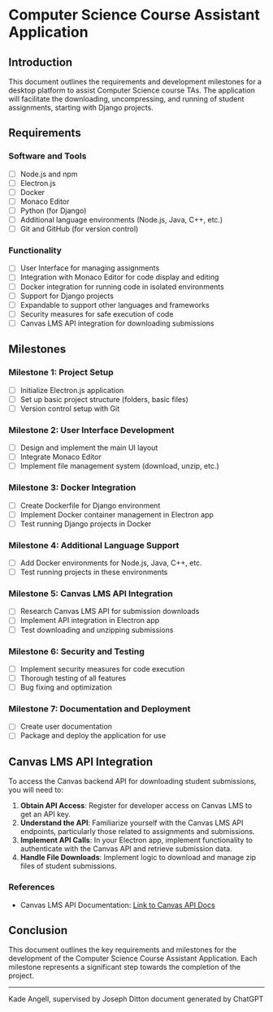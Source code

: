 
# Computer Science Course Assistant Application

## Introduction
This document outlines the requirements and development milestones for a desktop platform to assist Computer Science course TAs. The application will facilitate the downloading, uncompressing, and running of student assignments, starting with Django projects.

## Requirements

### Software and Tools
- [ ] Node.js and npm
- [ ] Electron.js
- [ ] Docker
- [ ] Monaco Editor
- [ ] Python (for Django)
- [ ] Additional language environments (Node.js, Java, C++, etc.)
- [ ] Git and GitHub (for version control)

### Functionality
- [ ] User Interface for managing assignments
- [ ] Integration with Monaco Editor for code display and editing
- [ ] Docker integration for running code in isolated environments
- [ ] Support for Django projects
- [ ] Expandable to support other languages and frameworks
- [ ] Security measures for safe execution of code
- [ ] Canvas LMS API integration for downloading submissions

## Milestones

### Milestone 1: Project Setup
- [ ] Initialize Electron.js application
- [ ] Set up basic project structure (folders, basic files)
- [ ] Version control setup with Git

### Milestone 2: User Interface Development
- [ ] Design and implement the main UI layout
- [ ] Integrate Monaco Editor
- [ ] Implement file management system (download, unzip, etc.)

### Milestone 3: Docker Integration
- [ ] Create Dockerfile for Django environment
- [ ] Implement Docker container management in Electron app
- [ ] Test running Django projects in Docker

### Milestone 4: Additional Language Support
- [ ] Add Docker environments for Node.js, Java, C++, etc.
- [ ] Test running projects in these environments

### Milestone 5: Canvas LMS API Integration
- [ ] Research Canvas LMS API for submission downloads
- [ ] Implement API integration in Electron app
- [ ] Test downloading and unzipping submissions

### Milestone 6: Security and Testing
- [ ] Implement security measures for code execution
- [ ] Thorough testing of all features
- [ ] Bug fixing and optimization

### Milestone 7: Documentation and Deployment
- [ ] Create user documentation
- [ ] Package and deploy the application for use

## Canvas LMS API Integration

To access the Canvas backend API for downloading student submissions, you will need to:

1. **Obtain API Access**: Register for developer access on Canvas LMS to get an API key.
2. **Understand the API**: Familiarize yourself with the Canvas LMS API endpoints, particularly those related to assignments and submissions.
3. **Implement API Calls**: In your Electron app, implement functionality to authenticate with the Canvas API and retrieve submission data.
4. **Handle File Downloads**: Implement logic to download and manage zip files of student submissions.

### References
- Canvas LMS API Documentation: [Link to Canvas API Docs](https://canvas.instructure.com/doc/api/)

## Conclusion
This document outlines the key requirements and milestones for the development of the Computer Science Course Assistant Application. Each milestone represents a significant step towards the completion of the project.

---
Kade Angell, supervised by Joseph Ditton
document generated by ChatGPT